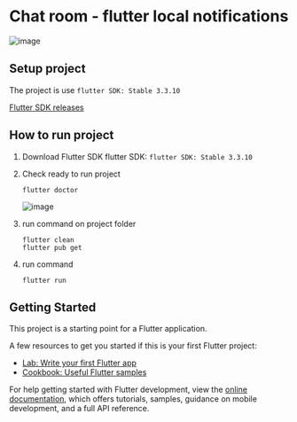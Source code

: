 # Chat room - flutter local notifications

![image](https://user-images.githubusercontent.com/20948117/210061838-f6d1e2e8-84fc-4bd8-b656-a63c47e36d3d.png)



## Setup project

The project is use ``flutter SDK: Stable 3.3.10``

[Flutter SDK releases](https://docs.flutter.dev/development/tools/sdk/releases/)

## How to run project

1. Download Flutter SDK flutter SDK: ``flutter SDK: Stable 3.3.10``
2. Check ready to run project


    ```shell
    flutter doctor
    ```
    ![image](https://user-images.githubusercontent.com/20948117/210129010-543cb4e5-b0a1-4db9-947d-bc606073963f.png)


3. run command on project folder

    ```shell
    flutter clean
    flutter pub get
    ```

4. run command

    ```shell
    flutter run
    ```


## Getting Started

This project is a starting point for a Flutter application.

A few resources to get you started if this is your first Flutter project:

- [Lab: Write your first Flutter app](https://docs.flutter.dev/get-started/codelab)
- [Cookbook: Useful Flutter samples](https://docs.flutter.dev/cookbook)

For help getting started with Flutter development, view the
[online documentation](https://docs.flutter.dev/), which offers tutorials,
samples, guidance on mobile development, and a full API reference.

